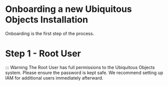 # Onboarding a new Ubiquitous Objects Installation

Onboarding is the first step of the process.

# Step 1 - Root User

::: Warning
The Root User has full permissions to the Ubiquitous Objects system.  Please ensure the password is kept safe.  We recommend setting up IAM for additional users immediately afterward.

